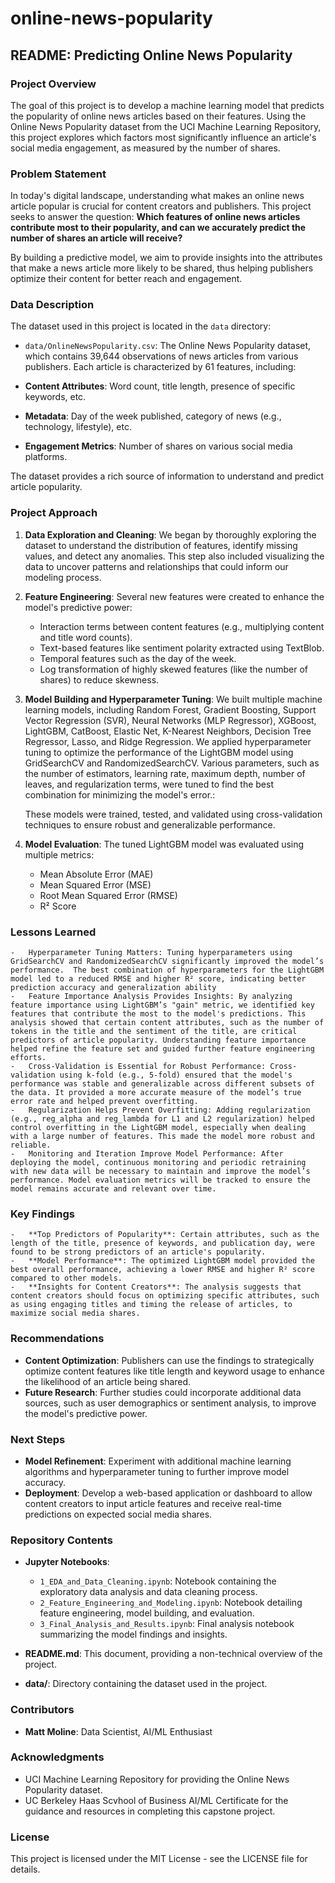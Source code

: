 # online-news-popularity

**README: Predicting Online News Popularity**
---------------------------------------------

### **Project Overview**

The goal of this project is to develop a machine learning model that predicts the popularity of online news articles based on their features. Using the Online News Popularity dataset from the UCI Machine Learning Repository, this project explores which factors most significantly influence an article's social media engagement, as measured by the number of shares.

### **Problem Statement**

In today's digital landscape, understanding what makes an online news article popular is crucial for content creators and publishers. This project seeks to answer the question: **Which features of online news articles contribute most to their popularity, and can we accurately predict the number of shares an article will receive?**

By building a predictive model, we aim to provide insights into the attributes that make a news article more likely to be shared, thus helping publishers optimize their content for better reach and engagement.

### Data Description

The dataset used in this project is located in the `data` directory:
- `data/OnlineNewsPopularity.csv`: The Online News Popularity dataset, which contains 39,644 observations of news articles from various publishers. Each article is characterized by 61 features, including:

-   **Content Attributes**: Word count, title length, presence of specific keywords, etc.
-   **Metadata**: Day of the week published, category of news (e.g., technology, lifestyle), etc.
-   **Engagement Metrics**: Number of shares on various social media platforms.

The dataset provides a rich source of information to understand and predict article popularity.

### **Project Approach**

1.  **Data Exploration and Cleaning**: We began by thoroughly exploring the dataset to understand the distribution of features, identify missing values, and detect any anomalies. This step also included visualizing the data to uncover patterns and relationships that could inform our modeling process.

2.  **Feature Engineering**: Several new features were created to enhance the model's predictive power:

    -   Interaction terms between content features (e.g., multiplying content and title word counts).
    -   Text-based features like sentiment polarity extracted using TextBlob.
    -   Temporal features such as the day of the week.
    -   Log transformation of highly skewed features (like the number of shares) to reduce skewness.

3.  **Model Building and Hyperparameter Tuning**: We built multiple machine learning models, including Random Forest, Gradient Boosting, Support Vector Regression (SVR), Neural Networks (MLP Regressor), XGBoost, LightGBM, CatBoost, Elastic Net, K-Nearest Neighbors, Decision Tree Regressor, Lasso, and Ridge Regression. We applied hyperparameter tuning to optimize the performance of the LightGBM model using GridSearchCV and RandomizedSearchCV. Various parameters, such as the number of estimators, learning rate, maximum depth, number of leaves, and regularization terms, were tuned to find the best combination for minimizing the model's error.:

    These models were trained, tested, and validated using cross-validation techniques to ensure robust and generalizable performance.

5.  **Model Evaluation**: The tuned LightGBM model was evaluated using multiple metrics:

    -   Mean Absolute Error (MAE)
    -   Mean Squared Error (MSE)
    -   Root Mean Squared Error (RMSE)
    -   R² Score
  
### **Lessons Learned**

    -   Hyperparameter Tuning Matters: Tuning hyperparameters using GridSearchCV and RandomizedSearchCV significantly improved the model’s performance.  The best combination of hyperparameters for the LightGBM model led to a reduced RMSE and higher R² score, indicating better prediction accuracy and generalization ability
    -   Feature Importance Analysis Provides Insights: By analyzing feature importance using LightGBM’s "gain" metric, we identified key features that contribute the most to the model's predictions. This analysis showed that certain content attributes, such as the number of tokens in the title and the sentiment of the title, are critical predictors of article popularity. Understanding feature importance helped refine the feature set and guided further feature engineering efforts.
    -   Cross-Validation is Essential for Robust Performance: Cross-validation using k-fold (e.g., 5-fold) ensured that the model's performance was stable and generalizable across different subsets of the data. It provided a more accurate measure of the model’s true error rate and helped prevent overfitting.
    -   Regularization Helps Prevent Overfitting: Adding regularization (e.g., reg_alpha and reg_lambda for L1 and L2 regularization) helped control overfitting in the LightGBM model, especially when dealing with a large number of features. This made the model more robust and reliable.
    -   Monitoring and Iteration Improve Model Performance: After deploying the model, continuous monitoring and periodic retraining with new data will be necessary to maintain and improve the model’s performance. Model evaluation metrics will be tracked to ensure the model remains accurate and relevant over time.

### **Key Findings**

    -   **Top Predictors of Popularity**: Certain attributes, such as the length of the title, presence of keywords, and publication day, were found to be strong predictors of an article's popularity.
    -   **Model Performance**: The optimized LightGBM model provided the best overall performance, achieving a lower RMSE and higher R² score compared to other models.
    -   **Insights for Content Creators**: The analysis suggests that content creators should focus on optimizing specific attributes, such as using engaging titles and timing the release of articles, to maximize social media shares.

### **Recommendations**

-   **Content Optimization**: Publishers can use the findings to strategically optimize content features like title length and keyword usage to enhance the likelihood of an article being shared.
-   **Future Research**: Further studies could incorporate additional data sources, such as user demographics or sentiment analysis, to improve the model's predictive power.

### **Next Steps**

-   **Model Refinement**: Experiment with additional machine learning algorithms and hyperparameter tuning to further improve model accuracy.
-   **Deployment**: Develop a web-based application or dashboard to allow content creators to input article features and receive real-time predictions on expected social media shares.

### **Repository Contents**

-   **Jupyter Notebooks**:

    -   `1_EDA_and_Data_Cleaning.ipynb`: Notebook containing the exploratory data analysis and data cleaning process.
    -   `2_Feature_Engineering_and_Modeling.ipynb`: Notebook detailing feature engineering, model building, and evaluation.
    -   `3_Final_Analysis_and_Results.ipynb`: Final analysis notebook summarizing the model findings and insights.

-   **README.md**: This document, providing a non-technical overview of the project.

-   **data/**: Directory containing the dataset used in the project.


### **Contributors**

-   **Matt Moline**: Data Scientist, AI/ML Enthusiast

### **Acknowledgments**

-   UCI Machine Learning Repository for providing the Online News Popularity dataset.
-   UC Berkeley Haas Scvhool of Business AI/ML Certificate for the guidance and resources in completing this capstone project.

### **License**

This project is licensed under the MIT License - see the LICENSE file for details.
